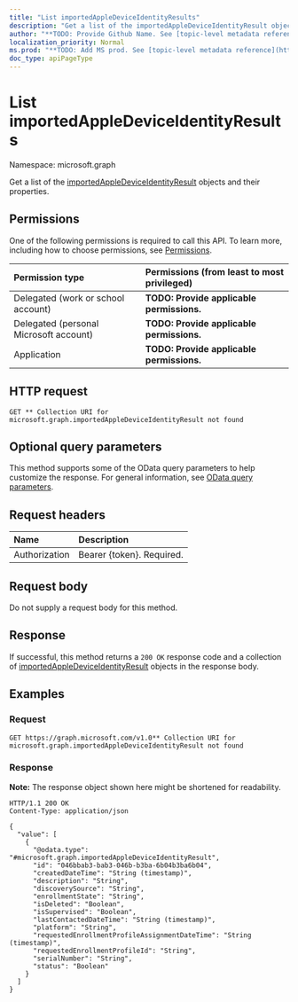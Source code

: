 ```yaml
---
title: "List importedAppleDeviceIdentityResults"
description: "Get a list of the importedAppleDeviceIdentityResult objects and their properties."
author: "**TODO: Provide Github Name. See [topic-level metadata reference](https://msgo.azurewebsites.net/add/document/guidelines/metadata.html#topic-level-metadata)**"
localization_priority: Normal
ms.prod: "**TODO: Add MS prod. See [topic-level metadata reference](https://msgo.azurewebsites.net/add/document/guidelines/metadata.html#topic-level-metadata)**"
doc_type: apiPageType
---
```


# List importedAppleDeviceIdentityResults
Namespace: microsoft.graph



Get a list of the [importedAppleDeviceIdentityResult](../resources/importedappledeviceidentityresult.md) objects and their properties.

## Permissions
One of the following permissions is required to call this API. To learn more, including how to choose permissions, see [Permissions](/graph/permissions-reference).

|Permission type|Permissions (from least to most privileged)|
|:---|:---|
|Delegated (work or school account)|**TODO: Provide applicable permissions.**|
|Delegated (personal Microsoft account)|**TODO: Provide applicable permissions.**|
|Application|**TODO: Provide applicable permissions.**|

## HTTP request

<!-- {
  "blockType": "ignored"
}
-->
``` http
GET ** Collection URI for microsoft.graph.importedAppleDeviceIdentityResult not found
```

## Optional query parameters
This method supports some of the OData query parameters to help customize the response. For general information, see [OData query parameters](/graph/query-parameters).

## Request headers
|Name|Description|
|:---|:---|
|Authorization|Bearer {token}. Required.|

## Request body
Do not supply a request body for this method.

## Response

If successful, this method returns a `200 OK` response code and a collection of [importedAppleDeviceIdentityResult](../resources/importedappledeviceidentityresult.md) objects in the response body.

## Examples

### Request
<!-- {
  "blockType": "request",
  "name": "list_importedappledeviceidentityresult"
}
-->
``` http
GET https://graph.microsoft.com/v1.0** Collection URI for microsoft.graph.importedAppleDeviceIdentityResult not found
```


### Response
**Note:** The response object shown here might be shortened for readability.
<!-- {
  "blockType": "response",
  "truncated": true,
  "@odata.type": "Collection(microsoft.graph.importedAppleDeviceIdentityResult)"
}
-->
``` http
HTTP/1.1 200 OK
Content-Type: application/json

{
  "value": [
    {
      "@odata.type": "#microsoft.graph.importedAppleDeviceIdentityResult",
      "id": "046bbab3-bab3-046b-b3ba-6b04b3ba6b04",
      "createdDateTime": "String (timestamp)",
      "description": "String",
      "discoverySource": "String",
      "enrollmentState": "String",
      "isDeleted": "Boolean",
      "isSupervised": "Boolean",
      "lastContactedDateTime": "String (timestamp)",
      "platform": "String",
      "requestedEnrollmentProfileAssignmentDateTime": "String (timestamp)",
      "requestedEnrollmentProfileId": "String",
      "serialNumber": "String",
      "status": "Boolean"
    }
  ]
}
```

